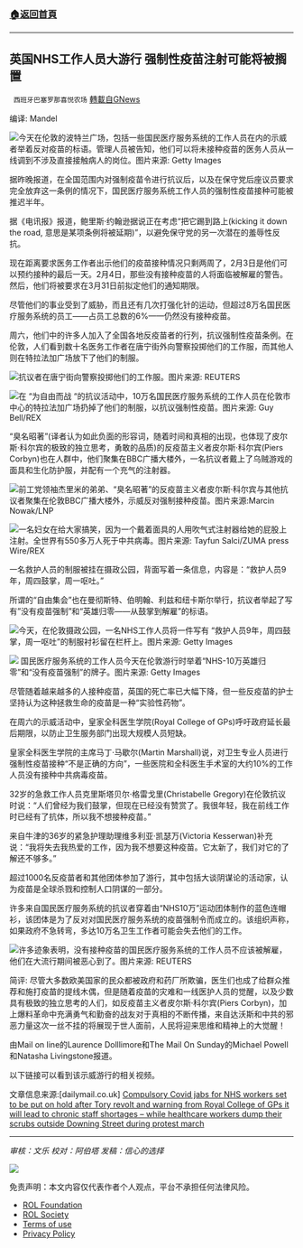 ###  [:house:返回首頁](https://github.com/ourhimalayas/txt)
---


## 英国NHS工作人员大游行 强制性疫苗注射可能将被搁置
` 西班牙巴塞罗那喜悦农场` [轉載自GNews](https://gnews.org/zh-hans/1910060/)

编译: Mandel

![](https://assets.gnews.org/wp-content/uploads/2022/01/image0-9-4.jpg)今天在伦敦的波特兰广场，包括一些国民医疗服务系统的工作人员在内的示威者举着反对疫苗的标语。管理人员被告知，他们可以将未接种疫苗的医务人员从一线调到不涉及直接接触病人的岗位。图片来源: Getty Images

据昨晚报道，在全国范围内对强制疫苗令进行抗议后，以及在保守党后座议员要求完全放弃这一条例的情况下，国民医疗服务系统工作人员的强制性疫苗接种可能被推迟半年。

据《电讯报》报道，鲍里斯·约翰逊据说正在考虑“把它踢到路上(kicking it down the road, 意思是某项条例将被延期)”，以避免保守党的另一次潜在的羞辱性反抗。

现在距离要求医务工作者出示他们的疫苗接种情况只剩两周了，2月3日是他们可以预约接种的最后一天。2月4日，那些没有接种疫苗的人将面临被解雇的警告。然后，他们将被要求在3月31日前拟定他们的通知期限。

尽管他们的事业受到了威胁，而且还有几次打强化针的运动，但超过8万名国民医疗服务系统的员工——占员工总数的6%——仍然没有接种疫苗。

周六，他们中的许多人加入了全国各地反疫苗者的行列，抗议强制性疫苗条例。在伦敦，人们看到数十名医务工作者在唐宁街外向警察投掷他们的工作服，而其他人则在特拉法加广场放下了他们的制服。

![](https://assets.gnews.org/wp-content/uploads/2022/01/unknown-3-7.png)抗议者在唐宁街向警察投掷他们的工作服。图片来源: REUTERS

![](https://assets.gnews.org/wp-content/uploads/2022/01/unknown-4-5.png)在 “为自由而战 “的抗议活动中，10万名国民医疗服务系统的工作人员在伦敦市中心的特拉法加广场扔掉了他们的制服，以抗议强制性疫苗。图片来源: Guy Bell/REX

“臭名昭著”(译者认为如此负面的形容词，随着时间和真相的出现，也体现了皮尔斯·科尔宾的极致的独立思考，勇敢的品质)的反疫苗主义者皮尔斯·科尔宾(Piers Corbyn)也在人群中，他们聚集在BBC广播大楼外，一名抗议者戴上了乌贼游戏的面具和生化防护服，并配有一个充气的注射器。

![](https://assets.gnews.org/wp-content/uploads/2022/01/unknown-5-5.png)前工党领袖杰里米的弟弟、“臭名昭著”的反疫苗主义者皮尔斯·科尔宾与其他抗议者聚集在伦敦BBC广播大楼外，示威反对强制接种疫苗。图片来源:Marcin Nowak/LNP

![](https://assets.gnews.org/wp-content/uploads/2022/01/unknown-6-5.png)一名妇女在给大家搞笑，因为一个戴着面具的人用吹气式注射器给她的屁股上注射。全世界有550多万人死于中共病毒。图片来源: Tayfun Salci/ZUMA press Wire/REX

一名救护人员的制服被挂在摄政公园，背面写着一条信息，内容是：“救护人员9年，周四鼓掌，周一呕吐。”

所谓的“自由集会”也在曼彻斯特、伯明翰、利兹和纽卡斯尔举行，抗议者举起了写有”没有疫苗强制”和“英雄归零——从鼓掌到解雇”的标语。

![](https://assets.gnews.org/wp-content/uploads/2022/01/unknown-7-3.png)今天，在伦敦摄政公园，一名NHS工作人员将一件写有 “救护人员9年，周四鼓掌，周一呕吐”的制服衬衫留在栏杆上。图片来源: Getty Images

![](https://assets.gnews.org/wp-content/uploads/2022/01/unknown-8-3.png) 国民医疗服务系统的工作人员今天在伦敦游行时举着“NHS-10万英雄归零”和“没有疫苗强制”的牌子。图片来源: Getty Images

尽管随着越来越多的人接种疫苗，英国的死亡率已大幅下降，但一些反疫苗的护士坚持认为这种拯救生命的疫苗是一种“实验性药物”。

在周六的示威活动中，皇家全科医生学院(Royal College of GPs)呼吁政府延长最后期限，以防止卫生服务部门出现大规模人员短缺。

皇家全科医生学院的主席马丁·马歇尔(Martin Marshall)说，对卫生专业人员进行强制性疫苗接种“不是正确的方向”，一些医院和全科医生手术室的大约10%的工作人员没有接种中共病毒疫苗。

32岁的急救工作人员克里斯塔贝尔·格雷戈里(Christabelle Gregory)在伦敦抗议时说：“人们曾经为我们鼓掌，但现在已经没有赞赏了。我很年轻，我在前线工作时已经有了抗体，所以我不想接种疫苗。”

来自牛津的36岁的紧急护理助理维多利亚·凯瑟万(Victoria Kesserwan)补充说：“我将失去我热爱的工作，因为我不想要这种疫苗。它太新了，我们对它的了解还不够多。”

超过1000名反疫苗者和其他团体参加了游行，其中包括大谈阴谋论的活动家，认为疫苗是全球杀戮和控制人口阴谋的一部分。

许多来自国民医疗服务系统的抗议者穿着由“NHS10万”运动团体制作的蓝色连帽衫，该团体是为了反对对国民医疗服务系统的疫苗强制令而成立的。该组织声称，如果政府不急转弯，多达10万名卫生工作者可能会失去他们的工作。

![](https://assets.gnews.org/wp-content/uploads/2022/01/unknown-9-3.png)许多迹象表明，没有接种疫苗的国民医疗服务系统的工作人员不应该被解雇，他们在大流行期间被恶心到了。图片来源: REUTERS

简评: 尽管大多数欧美国家的民众都被政府和药厂所欺骗，医生们也成了给群众推荐和施打疫苗的提线木偶，但是随着疫苗的灾难和一线医护人员的觉醒，以及少数具有极致的独立思考的人们，如反疫苗主义者皮尔斯·科尔宾(Piers Corbyn)，加上爆料革命中充满勇气和勤奋的战友对于真相的不断传播，来自达沃斯和中共的邪恶力量这次一丝不挂的将展现于世人面前，人民将迎来思维和精神上的大觉醒！

由Mail on line的Laurence Dolllimore和The Mail On Sunday的Michael Powell和Natasha Livingstone报道。

以下链接可以看到该示威游行的相关视频。

文章信息来源:[dailymail.co.uk] [Compulsory Covid jabs for NHS workers set to be put on hold after Tory revolt and warning from Royal College of GPs it will lead to chronic staff shortages – while healthcare workers dump their scrubs outside Downing Street during protest march](https://www.dailymail.co.uk/news/article-10431489/Compulsory-Covid-jabs-NHS-staff-delayed-half-year-Tory-revolt-protests.html)

* * *

*审核：文乐
校对：阿伯塔
发稿：信心的选择*

![](https://assets.gnews.org/wp-content/uploads/2022/01/GNEWS_CH.-1-3-4.jpeg)

 

免责声明：本文内容仅代表作者个人观点，平台不承担任何法律风险。

- [ROL Foundation](https://rolfoundation.org/)
- [ROL Society](https://rolsociety.org/)
- [Terms of use](https://gnews.org/terms-of-use-3/)
- [Privacy Policy](https://gnews.org/privacy-policy/)
